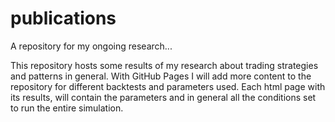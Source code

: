 # publications

A repository for my ongoing research...

This repository hosts some results of my research about trading strategies and patterns in general.
With GitHub Pages I will add more content to the repository for different backtests and parameters used. Each html page with its results, will contain the parameters and in general all the conditions set to run the entire simulation.

